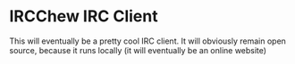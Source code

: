 # IRCChew IRC Client

This will eventually be a pretty cool IRC client. It will obviously remain open source, because it runs locally (it will eventually be an online website)

